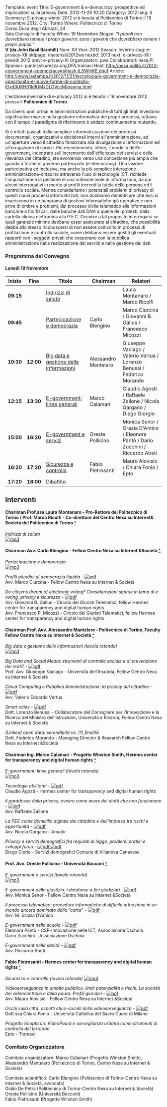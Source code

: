 Template: event
Title: E-government &amp; e-democracy: prospettive ed implicazioni sulla privacy
Date: 2012-11-20 10:20
Category: 2012
lang: it
Summary: E-privacy winter 2012 si è tenuta al Politecnico di 
         Torino il 19 novembre 2012.
City: Torino
Where: Politecnico di Torino<br/>Corso Duca degli Abruzzi, 24<br/>Sala Consiglio di Facoltà
When: 19 Novembre
Slogan: <i>"I popoli non dovrebbero temere i propri governi: sono i governi che dovrebbero temere i propri popoli."</i><br/><b>V (da John Basil Barnhill)</b>
Num: XII
Year: 2012
Season: Inverno
slug: e-privacy-XII
oldpage: /materiali/2012we
nextid: 2013
next: e-privacy-XIII
previd: 2012
prev: e-privacy-XI
Organizzatori: pws
Collaboratori: nexa,PI
Sponsor: puntoi,sikurezza.org,DFA,tramaci
Host: http://nexa.polito.it/2012-egovernment-edemocracy#sthash.tLSWjhKE.dpuf
Article: http://www.lastampa.it/2012/11/21/tecnologia/e-government-e-democrazia-opportunita-e-nuove-forme-di-controllo-iDxd3UKH01k9UMxDLOVccM/pagina.html

L'edizione invernale di e-privacy 2012 si è tenuto il 19 novembre 2012
presso il **Politecnico di Torino**.
  
Da diversi anni ormai le amministrazioni pubbliche di tutti gli Stati investono
significative risorse nella gestione informatica dei propri processi, tuttavia
con il tempo il paradigma di riferimento è andato continuamente mutando.


Si è infatti passati dalla semplice informatizzazione dei processi documentali,
organizzativi e decisionali interni all'amministrazione, ad un'apertura verso il
cittadino finalizzata alla divulgazione di informazioni ed all'erogazione di servizi.
Più recentemente, infine, il modello dell'e-government, incentrato sull'incremento
dell'efficienza dei servizi e della rilevanza del cittadino, sta evolvendo verso
una concezione più ampia che guarda a forme di governo partecipato (e-democracy).
Una visione partecipativa ed inclusiva, ma anche la più semplice interazione
amministrazione-cittadino attraverso l'uso di tecnologie ICT, richiede l'acquisizione
e la gestione di una notevole mole di informazioni, da qui alcuni interrogativi in
merito ai profili inerenti la tutela della persona ed il controllo sociale.
Mentre consideriamo i potenziali problemi di privacy di questi nuovi processi
informatizzati, non dobbiamo dimenticare che essi si inseriscono in un panorama
di gestioni informatiche già operative e non prive di ombre e problemi, dal processo
civile telematico alle informazioni bancarie a fini fiscali, dalle banche dati DNA
a quelle dei protesti, dalla cartella clinica elettronica alla P.E.C.
Occorre a tal proposito interrogarsi su quali garanzie minime debbano esser assicurate
al cittadino, che possibilità debba allo stesso riconoscersi di non essere coinvolto
in processi di profilazione e controllo sociale, come debbano essere gestiti gli
eventuali rapporti con i soggetti privati che cooperano con la pubblica amministrazione
nella realizzazione dei servizi e nella gestione dei dati.

### <a name="programma"></a>Programma del Convegno
 
#### <a name="lu"></a>Lunedì 19 Novembre 

**Inizio** | **Fine** | **Titolo** | **Chairman** | **Relatori** 
--- | --- | --- | ---  | ---
**09:15** | | [Indirizzi di saluto](#i1) | | Laura Montanaro / Marco Ricolfi
**09:45** | | [Partecipazione e democrazia](#i2) | Carlo Blengino | Marco Ciurcina / Giovanni B. Gallus / Francesco Micozzi
**10:30** | **12:00** | [Big data e gestione delle informazioni](#i3) | Alessandro Mantelero | Giuseppe Vaciago / Valerio Vertua / Lorenzo Benussi / Federico Morando
**12:15** | **13:30** | [E-government: linee generali](#i4) | Marco Calamari | Claudio Agosti / Raffaele Zallone / Nicola Gargano / Diego Giorgio
**15:00** | **16:20** | [E-government e servizi](#i5) | Oreste Pollicino | Monica Senor / Grazia D'Amico / Eleonora Pantò / Dario Zucchini / Riccardo Abeti
**16:20** | **17:20** | [Sicurezza e controllo](#i6) | Fabio Pietrosanti | Mauro Alovisio / Chiara Fonio / Epto
**17:20** | **18:00** | Dibattito

## <a name="interventi"></a>Interventi


#### <a name="i1"></a>Chariman Prof.ssa Laura Montanaro - Pro-Rettore del Politecnico di Torino / Prof. Marco Ricolfi - Co-direttore del Centro Nexa su Internet&amp; Società del Politecnico di Torino [^](#lu)
_Indirizzi di saluto_  
[![mp3]({filename}/images/icon/sound.png "MP3")](http://urna.winstonsmith.org/materiali/2012we/audio/Indirizzi_di_saluto.mp3)

#### <a name="i2"></a>Chairman Avv. Carlo Blengino - Fellow Centro Nexa su Internet &amp;Società [^](#lu)
_Partecipazione e democrazia_  
[![mp3]({filename}/images/icon/sound.png "MP3")](http://urna.winstonsmith.org/materiali/2012we/audio/Partecipazione_e_democrazia.mp3)

_Profili giuridici di democrazia liquida_ \- [![pdf]({filename}/images/icon/pdf.png)](http://urna.winstonsmith.org/materiali/2012we/atti/epwe2012_01_ciurcina_democrazia_liquida.pdf)  
Avv. Marco Ciurcina - Fellow Centro Nexa su Internet &amp; Società

_Do citizens dream of electronic voting? Considerazioni sparse in tema di e-voting, privacy e sicurezza_ \- [![pdf]({filename}/images/icon/pdf.png)](http://urna.winstonsmith.org/materiali/2012we/atti/epwe2012_02_gallus_micozzi_do_citizien_dreams.pdf)  
Avv. Giovanni B. Gallus - Circolo dei Giuristi Telematici, fellow Hermes center for transparency and digital human rights  
Avv. Francesco P. Micozzi - Circolo dei Giuristi Telematici, fellow Hermes center for transparency and digital human rights

#### <a name="i3"></a>Chairman Prof. Avv. Alessandro Mantelero - Politecnico di Torino, Faculty Fellow Centro Nexa su Internet &amp; Società [^](#lu)
_Big data e gestione delle informazioni (tavola rotonda)_  
[![mp3]({filename}/images/icon/sound.png "MP3")](http://urna.winstonsmith.org/materiali/2012we/audio/Big_data_e_gestione_delle_informazioni.mp3)

_Big Data and Social Media: strumenti di controllo sociale e di prevenzione dei reati?_ \- [![pdf]({filename}/images/icon/pdf.png)](http://urna.winstonsmith.org/materiali/2012we/atti/epwe2012_03_vaciago_big_data_e_social_media.pdf)  
Prof. Avv. Giuseppe Vaciago - Università dell’Insubria, Fellow Centro Nexa su Internet &amp; Società

_Cloud Computing e Pubblica Amministrazione: la privacy del cittadino_ \- [![pdf]({filename}/images/icon/pdf.png)](http://urna.winstonsmith.org/materiali/2012we/atti/epwe2012_04_vertua_cloud_computing_e_PA.pdf)  
Avv. Valerio Edoardo Vertua 

_Smart cities_ \- [![pdf]({filename}/images/icon/pdf.png)](http://urna.winstonsmith.org/materiali/2012we/atti/epwe2012_05_benussi_smart_cities.pdf)  
Dott. Lorenzo Benussi - Collaboratore del Consigliere per l’Innovazione e la Ricerca del Ministro dell’Istruzione, Università e Ricerca, Fellow Centro Nexa su Internet &amp; Società

_(Linked) open data: serendipità vs. (?) finalità_  
Dott. Federico Morando - Managing Director &amp; Research Fellow Centro Nexa su Internet &amp;Società

#### <a name="i4"></a>Chairman Ing. Marco Calamari - Progetto Winston Smith, Hermes center for transparency and digital human rights [^](#lu)
_E-government: linee generali (tavola rotonda)_  
[![mp3]({filename}/images/icon/sound.png "MP3")](http://urna.winstonsmith.org/materiali/2012we/audio/Egovernment_linee_generali.mp3)

_Tecnologie abilitanti_ \- [![pdf]({filename}/images/icon/pdf.png)](http://urna.winstonsmith.org/materiali/2012we/atti/epwe2012_07_agosti_tecnologie_abilitanti.pdf)  
Claudio Agosti - Hermes center for transparency and digital human rights

_Il paradosso della privacy, ovvero come avere dei diritti che non funzionano_ \- [![pdf]({filename}/images/icon/pdf.png)](http://urna.winstonsmith.org/materiali/2012we/atti/epwe2012_08_zallone_paradosso_privacy.pdf)  
Avv. Raffaele Zallone 

_La PEC come domicilio digitale del cittadino e dell’impresa tra rischi e opportunità_ \- [![pdf]({filename}/images/icon/pdf.png)](http://urna.winstonsmith.org/materiali/2012we/atti/epwe2012_09_gargano_pec_domicilio_digitale_cittadino.pdf)  
Avv. Nicola Gargano - Amadir

_Privacy e servizi demografici fra requisiti di legge, problemi pratici e sviluppi futuri_ \- [![pdf]({filename}/images/icon/presentation.png)](http://urna.winstonsmith.org/materiali/2012we/atti/epwe2012_10_giorio_privacy_e_servizi_demografici.pdf)[![pdf]({filename}/images/icon/pdf.png)](http://urna.winstonsmith.org/materiali/2012we/atti/epwe2012_10_giorio_privacy_e_servizi_demografici_relazione.pdf)  
Diego Giorio - Servizi demografici Comune di Villanova Canavese   

#### <a name="i5"></a>Prof. Avv. Oreste Pollicino - Università Bocconi [^](#lu)
_E-government e servizi (tavola rotonda)_  
[![mp3]({filename}/images/icon/sound.png "MP3")](http://urna.winstonsmith.org/materiali/2012we/audio/Egovernment_e_servizi.mp3)

_E-government della giustizia: i database a fini giudiziari_ \- [![pdf]({filename}/images/icon/pdf.png)](http://urna.winstonsmith.org/materiali/2012we/atti/epwe2012_11_senor_database_giudiziari.pdf)  
Avv. Monica Senor - Fellow Centro Nexa su Internet &amp;Società

_Il processo telematico: procedure informatiche di difficile attuazione in un mondo ancora dominato dalla “carta”_ \- [![pdf]({filename}/images/icon/pdf.png)](http://urna.winstonsmith.org/materiali/2012we/atti/epwe2012_12_d_amico_processo_telematico.pdf)  
Avv. M. Grazia D'Amico

_E-government nella scuola_ \- [![pdf]({filename}/images/icon/pdf.png)](http://urna.winstonsmith.org/materiali/2012we/atti/epwe2012_13_panto_zucchini_e-government_nella_scuola.pdf)  
Eleonora Pantò - CSP-Innovazione nelle ICT, Associazione Dschola  
Dario Zucchini - Associazione Dschola  

_E-government nella sanità_ \- [![pdf]({filename}/images/icon/pdf.png)](http://urna.winstonsmith.org/materiali/2012we/atti/epwe2012_14_abeti_e-government_e_dati_sanitari.pdf)  
Avv. Riccardo Abeti

#### <a name="i6"></a>Fabio Pietrosanti - Hermes center for transparency and digital human rights [^](#lu)
_Sicurezza e controllo (tavola rotonda)_
[![mp3]({filename}/images/icon/sound.png "MP3")](http://urna.winstonsmith.org/materiali/2012we/audio/Sicurezza_e_controllo.mp3)

_Videosorveglianza in ambito pubblico, limiti potenzialità e rischi. La società del videocontrollo e della paura. Profili giuridici_ \- [![pdf]({filename}/images/icon/pdf.png)](http://urna.winstonsmith.org/materiali/2012we/atti/epwe2012_15_alovisio_videosorveglianza_ambito_pubblico.pdf)   
Avv. Mauro Alovisio - Fellow Centro Nexa su Internet &amp;Società

_Occhi sulla città: aspetti etico-sociali della videosorveglianza_ \- [![pdf]({filename}/images/icon/pdf.png)](http://urna.winstonsmith.org/materiali/2012we/atti/epwe2012_16_fonio_occhi_sulla_citta.pdf)   
Dott.ssa Chiara Fonio - Università Cattolica del Sacro Cuore di Milano

_Progetto Anopticon: VideoPaura e sorveglianza urbana come strumenti di controllo del territorio_  
Epto - Tramaci  


### Comitato Organizzatore

Comitato organizzatore:
Marco Calamari (Progetto Winston Smith),   
Alessandro Mantelero (Politecnico di Torino, Centro Nexa su Internet &amp; Società)

Comitato scientifico:
Carlo Blengino (Politecnico di Torino-Centro Nexa su Internet &amp; Società, avvocato)   
Giulio De Petra (Politecnico di Torino-Centro Nexa su Internet &amp; Società)   
Oreste Pollicino (Università Bocconi)   
Fabio Pietrosanti (Progetto Winston Smith)
